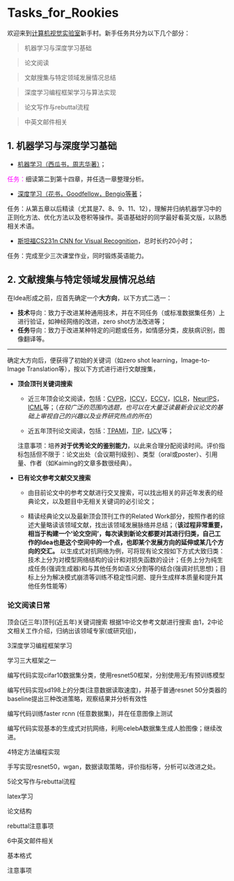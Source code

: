 # Tasks_for_Rookies

欢迎来到[计算机视觉实验室](http://cv.nankai.edu.cn/)新手村。新手任务共分为以下几个部分：

>机器学习与深度学习基础

>论文阅读

>文献搜集与特定领域发展情况总结

>深度学习编程框架学习与算法实现

>论文写作与rebuttal流程

>中英文邮件相关


## 1. 机器学习与深度学习基础

+ [机器学习（西瓜书，周志华著）](https://www.zhihu.com/question/39945249)；

<font color=#FF00FF>任务：</font>细读第二到第十四章，并任选一章整理分析。

+ [深度学习（花书，Goodfellow，Bengio等著](https://github.com/zsdonghao/deep-learning-book/blob/master/dlbook_cn_public.pdf)；

任务：从第五章以后精读（尤其是7、8、9、11、12），理解并归纳机器学习中的正则化方法、优化方法以及卷积等操作。英语基础好的同学最好看英文版，以熟悉相关术语。

+ [斯坦福CS231n CNN for Visual Recognition](https://www.bilibili.com/video/av53754154?from=search&seid=6020411155113851809)，总时长约20小时；

任务：完成至少三次课堂作业，同时锻炼英语能力。


## 2. 文献搜集与特定领域发展情况总结

在Idea形成之前，应首先确定一个**大方向**，以下方式二选一：
+ **技术**导向：致力于改进某种通用技术，并在不同任务（或标准数据集任务）上进行验证，如神经网络的改进，zero shot方法改进等；
+ **任务**导向：致力于改进某种特定的问题或任务，如情感分类，皮肤病识别，图像翻译等。

****

确定大方向后，便获得了初始的关键词（如zero shot learning，Image-to-Image Translation等），按以下方式进行进行文献搜集，

+ **顶会顶刊关键词搜索**

   + 近三年顶会论文阅读，包括：[CVPR](http://openaccess.thecvf.com/menu.py)，[ICCV](http://openaccess.thecvf.com/menu.py)，[ECCV](http://openaccess.thecvf.com/menu_other.html)，[ICLR](https://openreview.net/group?id=ICLR.cc)，[NeurIPS](https://openreview.net/group?id=NIPS.cc)，[ICML](https://openreview.net/group?id=ICML.cc)等；（*在较广泛的范围内选题，也可以在大量泛读最新会议论文的基础上审视自己的兴趣以及业界研究热点的所在*）

   + 近五年顶刊论文阅读，包括：[TPAMI](https://ieeexplore.ieee.org/xpl/mostRecentIssue.jsp?punumber=34)，[TIP](https://ieeexplore.ieee.org/xpl/mostRecentIssue.jsp?punumber=83)，[IJCV](https://link.springer.com/journal/11263)等；

   注意事项：培养**对于优秀论文的鉴别能力**，以此来合理分配阅读时间。评价指标包括但不限于：论文出处（会议期刊级别）、类型（oral或poster）、引用量、作者（如Kaiming的文章多数很经典）。

+ **已有论文参考文献交叉搜索**

   + 由目前论文中的参考文献进行交叉搜索，可以找出相关的非近年发表的经典论文，以及题目中无相关关键词的必引论文；

   + 精读经典论文以及最新顶会顶刊工作的Related Work部分，按照作者的综述大量略读该领域文献，找出该领域发展脉络并总结；（**该过程非常重要，相当于构建一个‘论文空间’，每次读到新论文都要对其进行归类，自己工作的Idea也是这个空间中的一个点，也即某个发展方向的延伸或某几个方向的交汇。** 以生成式对抗网络为例，可将现有论文按如下方式大致归类：技术上分为对模型网络结构的设计和对损失函数的设计；任务上分为纯生成任务(强调生成器)和与其他任务如语义分割等的结合(强调对抗思想)；目标上分为解决模式崩溃等训练不稳定性问题、提升生成样本质量和提升其他任务性能等）

### 论文阅读日常




顶会(近三年)顶刊(近五年)关键词搜索
根据1中论文参考文献进行搜索
由1，2中论文相关工作介绍，归纳出该领域专家(或研究组)，

3深度学习编程框架学习

学习三大框架之一

编写代码实现cifar10数据集分类，使用resnet50框架，分别使用无/有预训练模型

编写代码实现sd198上的分类(注意数据读取速度)，并基于普通resnet 50分类器的baseline提出三种改进策略，观察结果并分析有效性

编写代码训练faster rcnn (任意数据集)，并在任意图像上测试

编写代码实现基本的生成式对抗网络，利用celebA数据集生成人脸图像；继续改进。

4特定方法编程实现

手写实现resnet50，wgan，数据读取策略，评价指标等，分析可以改进之处。

5论文写作与rebuttal流程

latex学习

论文结构

rebuttal注意事项

6中英文邮件相关

基本格式

注意事项